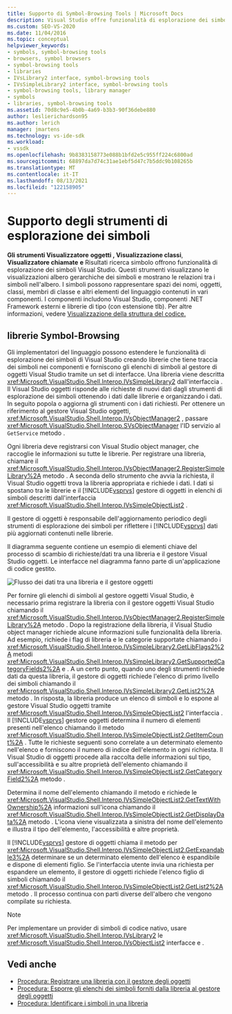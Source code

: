 ```yaml
---
title: Supporto di Symbol-Browsing Tools | Microsoft Docs
description: Visual Studio offre funzionalità di esplorazione dei simboli in Visual Studio. Informazioni su come estendere queste funzionalità con librerie per i simboli nei componenti.
ms.custom: SEO-VS-2020
ms.date: 11/04/2016
ms.topic: conceptual
helpviewer_keywords:
- symbols, symbol-browsing tools
- browsers, symbol browsers
- symbol-browsing tools
- libraries
- IVsLibrary2 interface, symbol-browsing tools
- IVsSimpleLibrary2 interface, symbol-browsing tools
- symbol-browsing tools, library manager
- symbols
- libraries, symbol-browsing tools
ms.assetid: 70d8c9e5-4b0b-4a69-b3b3-90f36debe880
author: leslierichardson95
ms.author: lerich
manager: jmartens
ms.technology: vs-ide-sdk
ms.workload:
- vssdk
ms.openlocfilehash: 9b8383158773e088b1bfd2e5c955ff224c6800ad
ms.sourcegitcommit: 68897da7d74c31ae1ebf5d47c7b5ddc9b108265b
ms.translationtype: MT
ms.contentlocale: it-IT
ms.lasthandoff: 08/13/2021
ms.locfileid: "122158905"
---
```

# <a name="supporting-symbol-browsing-tools"></a>Supporto degli strumenti di esplorazione dei simboli
**Gli strumenti Visualizzatore** **oggetti , Visualizzazione classi**, **Visualizzatore chiamate** **e** Risultati ricerca simbolo offrono funzionalità di esplorazione dei simboli Visual Studio. Questi strumenti visualizzano le visualizzazioni albero gerarchiche dei simboli e mostrano le relazioni tra i simboli nell'albero. I simboli possono rappresentare spazi dei nomi, oggetti, classi, membri di classe e altri elementi del linguaggio contenuti in vari componenti. I componenti includono Visual Studio, componenti .NET Framework esterni e librerie di tipo (con estensione tlb). Per altre informazioni, vedere [Visualizzazione della struttura del codice.](../../ide/viewing-the-structure-of-code.md)

## <a name="symbol-browsing-libraries"></a>librerie Symbol-Browsing
 Gli implementatori del linguaggio possono estendere le funzionalità di esplorazione dei simboli di Visual Studio creando librerie che tiene traccia dei simboli nei componenti e forniscono gli elenchi di simboli al gestore di oggetti Visual Studio tramite un set di interfacce. Una libreria viene descritta <xref:Microsoft.VisualStudio.Shell.Interop.IVsSimpleLibrary2> dall'interfaccia . Il Visual Studio oggetti risponde alle richieste di nuovi dati dagli strumenti di esplorazione dei simboli ottenendo i dati dalle librerie e organizzando i dati. In seguito popola o aggiorna gli strumenti con i dati richiesti. Per ottenere un riferimento al gestore Visual Studio oggetti, <xref:Microsoft.VisualStudio.Shell.Interop.IVsObjectManager2> , passare <xref:Microsoft.VisualStudio.Shell.Interop.SVsObjectManager> l'ID servizio al `GetService` metodo .

 Ogni libreria deve registrarsi con Visual Studio object manager, che raccoglie le informazioni su tutte le librerie. Per registrare una libreria, chiamare il <xref:Microsoft.VisualStudio.Shell.Interop.IVsObjectManager2.RegisterSimpleLibrary%2A> metodo . A seconda dello strumento che avvia la richiesta, il Visual Studio oggetti trova la libreria appropriata e richiede i dati. I dati si spostano tra le librerie e il [!INCLUDE[vsprvs](../../code-quality/includes/vsprvs_md.md)] gestore di oggetti in elenchi di simboli descritti dall'interfaccia <xref:Microsoft.VisualStudio.Shell.Interop.IVsSimpleObjectList2> .

 Il gestore di oggetti è responsabile dell'aggiornamento periodico degli strumenti di esplorazione dei simboli per riflettere i [!INCLUDE[vsprvs](../../code-quality/includes/vsprvs_md.md)] dati più aggiornati contenuti nelle librerie.

 Il diagramma seguente contiene un esempio di elementi chiave del processo di scambio di richieste/dati tra una libreria e il gestore Visual Studio oggetti. Le interfacce nel diagramma fanno parte di un'applicazione di codice gestito.

 ![Flusso dei dati tra una libreria e il gestore oggetti](../../extensibility/internals/media/callbrowserdiagram.gif "CallBrowserDiagram")

 Per fornire gli elenchi di simboli al gestore oggetti Visual Studio, è necessario prima registrare la libreria con il gestore oggetti Visual Studio chiamando il <xref:Microsoft.VisualStudio.Shell.Interop.IVsObjectManager2.RegisterSimpleLibrary%2A> metodo . Dopo la registrazione della libreria, il Visual Studio object manager richiede alcune informazioni sulle funzionalità della libreria. Ad esempio, richiede i flag di libreria e le categorie supportate chiamando i <xref:Microsoft.VisualStudio.Shell.Interop.IVsSimpleLibrary2.GetLibFlags2%2A> metodi <xref:Microsoft.VisualStudio.Shell.Interop.IVsSimpleLibrary2.GetSupportedCategoryFields2%2A> e . A un certo punto, quando uno degli strumenti richiede dati da questa libreria, il gestore di oggetti richiede l'elenco di primo livello dei simboli chiamando il <xref:Microsoft.VisualStudio.Shell.Interop.IVsSimpleLibrary2.GetList2%2A> metodo . In risposta, la libreria produce un elenco di simboli e lo espone al gestore Visual Studio oggetti tramite <xref:Microsoft.VisualStudio.Shell.Interop.IVsSimpleObjectList2> l'interfaccia . Il [!INCLUDE[vsprvs](../../code-quality/includes/vsprvs_md.md)] gestore oggetti determina il numero di elementi presenti nell'elenco chiamando il metodo <xref:Microsoft.VisualStudio.Shell.Interop.IVsSimpleObjectList2.GetItemCount%2A> . Tutte le richieste seguenti sono correlate a un determinato elemento nell'elenco e forniscono il numero di indice dell'elemento in ogni richiesta. Il Visual Studio di oggetti procede alla raccolta delle informazioni sul tipo, sull'accessibilità e su altre proprietà dell'elemento chiamando il <xref:Microsoft.VisualStudio.Shell.Interop.IVsSimpleObjectList2.GetCategoryField2%2A> metodo .

 Determina il nome dell'elemento chiamando il metodo e richiede le <xref:Microsoft.VisualStudio.Shell.Interop.IVsSimpleObjectList2.GetTextWithOwnership%2A> informazioni sull'icona chiamando il <xref:Microsoft.VisualStudio.Shell.Interop.IVsSimpleObjectList2.GetDisplayData%2A> metodo . L'icona viene visualizzata a sinistra del nome dell'elemento e illustra il tipo dell'elemento, l'accessibilità e altre proprietà.

 Il [!INCLUDE[vsprvs](../../code-quality/includes/vsprvs_md.md)] gestore di oggetti chiama il metodo per <xref:Microsoft.VisualStudio.Shell.Interop.IVsSimpleObjectList2.GetExpandable3%2A> determinare se un determinato elemento dell'elenco è espandibile e dispone di elementi figlio. Se l'interfaccia utente invia una richiesta per espandere un elemento, il gestore di oggetti richiede l'elenco figlio di simboli chiamando il <xref:Microsoft.VisualStudio.Shell.Interop.IVsSimpleObjectList2.GetList2%2A> metodo . Il processo continua con parti diverse dell'albero che vengono compilate su richiesta.

> [!NOTE]
> Per implementare un provider di simboli di codice nativo, usare <xref:Microsoft.VisualStudio.Shell.Interop.IVsLibrary2> le <xref:Microsoft.VisualStudio.Shell.Interop.IVsObjectList2> interfacce e .

## <a name="see-also"></a>Vedi anche
- [Procedura: Registrare una libreria con il gestore degli oggetti](../../extensibility/internals/how-to-register-a-library-with-the-object-manager.md)
- [Procedura: Esporre gli elenchi dei simboli forniti dalla libreria al gestore degli oggetti](../../extensibility/internals/how-to-expose-lists-of-symbols-provided-by-the-library-to-the-object-manager.md)
- [Procedura: Identificare i simboli in una libreria](../../extensibility/internals/how-to-identify-symbols-in-a-library.md)
